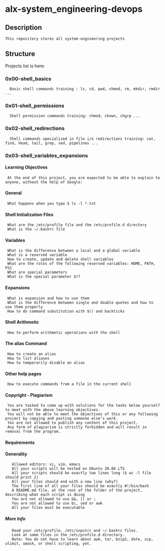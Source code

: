 # alx-system_engineering-devops

## Description

    This repository stores all system-engineering projects

## Structure

   Projects list is here:

### 0x00-shell_basics

      Basic shell commands training : ls, cd, pwd, chmod, rm, mkdir, rmdir ...

### 0x01-shell_permissions

      Shell permission commands training: chmod, chown, chgrp ...

### 0x02-shell_redirections

      Shell commands specialized in file i/o redirections training: cat, find, head, tail, grep, sed, pipelines ...

### 0x03-shell_variables_expansions

#### Learning Objectives

     At the end of this project, you are expected to be able to explain to anyone, without the help of Google:

#### General

     What happens when you type $ ls -l *.txt

#### Shell Initialization Files

     What are the /etc/profile file and the /etc/profile.d directory
     What is the ~/.bashrc file

#### Variables

     What is the difference between a local and a global variable
     What is a reserved variable
     How to create, update and delete shell variables
     What are the roles of the following reserved variables: HOME, PATH, PS1
     What are special parameters
     What is the special parameter $??

#### Expansions

     What is expansion and how to use them
     What is the difference between single and double quotes and how to use them properly
     How to do command substitution with $() and backticks

#### Shell Arithmetic

     How to perform arithmetic operations with the shell

#### The alias Command

     How to create an alias
     How to list aliases
     How to temporarily disable an alias

#### Other help pages

     How to execute commands from a file in the current shell

#### Copyright - Plagiarism

     You are tasked to come up with solutions for the tasks below yourself to meet with the above learning objectives.
     You will not be able to meet the objectives of this or any following project by copying and pasting someone else’s work.
     You are not allowed to publish any content of this project.
     Any form of plagiarism is strictly forbidden and will result in removal from the program.

#### Requirements

#### Generality

       Allowed editors: vi, vim, emacs
       All your scripts will be tested on Ubuntu 20.04 LTS
       All your scripts should be exactly two lines long ($ wc -l file should print 2)
       All your files should end with a new line (why?)
       The first line of all your files should be exactly #!/bin/bash
       A README.md file, at the root of the folder of the project, describing what each script is doing
       You are not allowed to use &&, || or ;
       You are not allowed to use bc, sed or awk
       All your files must be executable

##### More Info

       Read your /etc/profile, /etc/inputrc and ~/.bashrc files.
       Look at some files in the /etc/profile.d directory.
       Note: You do not have to learn about awk, tar, bzip2, date, scp, ulimit, umask, or shell scripting, yet.
